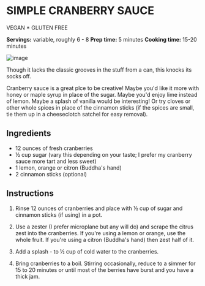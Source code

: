 # SIMPLE CRANBERRY SAUCE

VEGAN * GLUTEN FREE

**Servings:** variable, roughly 6 - 8  **Prep time:** 5 minutes  **Cooking time:** 15-20 minutes

![image](https://github.com/romkey/turkey-dome-recipes/raw/master/images/cranberry-sauce.jpg)
      

Though it lacks the classic grooves in the stuff from a can, this knocks its socks off.

Cranberry sauce is a great plce to be creative! Maybe you'd like it more with honey or maple syrup in place of the sugar. Maybe you'd enjoy lime instead of lemon. Maybe a splash of vanilla would be interesting! Or try cloves or other whole spices in place of the cinnamon sticks (if the spices are small, tie them up in a cheeseclotch satchel for easy removal).

## Ingredients

- 12 ounces of fresh cranberries
- ½ cup sugar (vary this depending on your taste; I prefer my cranberry sauce more tart and less sweet)
- 1 lemon, orange or citron (Buddha's hand)
- 2 cinnamon sticks (optional)

## Instructions

1. Rinse 12 ounces of cranberries and place with ½ cup of sugar and cinnamon sticks (if using)  in a pot. 

2. Use a zester (I prefer microplane but any will do) and scrape the citrus zest into the cranberries. If you're using a lemon or orange, use the whole fruit. If you're using a citron (Buddha's hand) then zest half of it.

3. Add a splash - to ½ cup of cold water to the cranberries.

4. Bring cranberries to a boil. Stirring occasionally, reduce to a simmer for 15 to 20 minutes or until most of the berries have burst and you have a thick jam.


